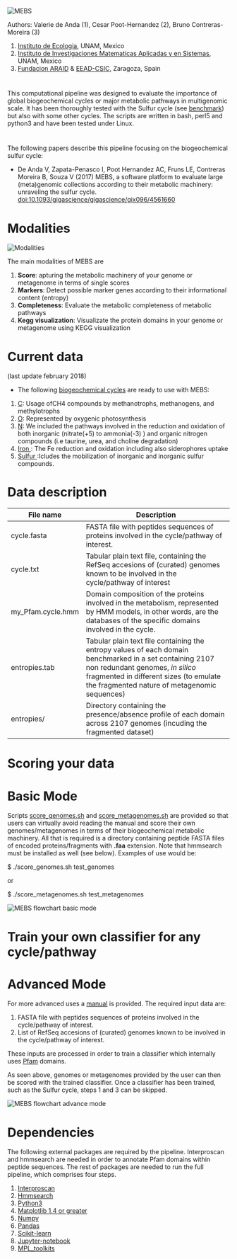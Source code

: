  ![MEBS](./MEBS.png) 


Authors: Valerie de Anda (1), Cesar Poot-Hernandez (2), Bruno Contreras-Moreira (3)

1. [Instituto de Ecologia](http://web.ecologia.unam.mx), UNAM, Mexico
2. [Instituto de Investigaciones Matematicas Aplicadas y en Sistemas](http://www.iimas.unam.mx), UNAM, Mexico
3. [Fundacion ARAID](http://www.araid.es) & [EEAD-CSIC](http://www.eead.csic.es), Zaragoza, Spain

# 

This computational pipeline was designed to evaluate the importance of global biogeochemical cycles 
or major metabolic pathways in multigenomic scale. 
It has been thoroughly tested with the Sulfur cycle (see [benchmark](./scripts/MEBS.figures.ipynb)) 
but also with some other cycles. The scripts are written in bash, perl5 and python3 and have been tested under Linux.

# 

The following papers describe this pipeline focusing on the biogeochemical sulfur cycle:

+ De Anda V, Zapata-Penasco I, Poot Hernandez AC, Fruns LE, Contreras Moreira B, Souza V (2017) MEBS, a software platform to evaluate large (meta)genomic collections according to their metabolic machinery: unraveling the sulfur cycle. [doi:10.1093/gigascience/gigascience/gix096/4561660](https://academic.oup.com/gigascience/advance-article/doi/10.1093/gigascience/gix096/4561660)
<!--[doi:10.1101/191288 ](https://www.biorxiv.org/content/early/2017/09/20/191288)-->

# Modalities 
![Modalities](./Modalities.png)

The main modalities of MEBS are
1. **Score**: apturing the metabolic machinery of your genome or metagenome in terms of single scores
2. **Markers**: Detect possible marker genes according to their informational content (entropy)
3. **Completeness**: Evaluate the metabolic completeness of metabolic pathways 
4. **Kegg visualization**: Visualizate the protein domains in your genome or metagenome using KEGG visualization 


# Current data
(last update february 2018) 

+ The following  [biogeochemical cycles](./biogeochemical_cycles) are ready to use with MEBS: 

1. [C](./biogeochemical_cycles/carbon): Usage ofCH4 compounds  by methanotrophs, methanogens, and methylotrophs 
2. [O](./biogeochemical_cycles/oxygen): Represented by oxygenic photosynthesis
3. [N](./biogeochemical_cycles/nitrogen): We included the pathways involved in the reduction and oxidation of both inorganic (nitrate(+5) to ammonia(-3) ) and organic nitrogen compounds (i.e taurine, urea, and choline degradation)
4. [Iron ](./biogeochemical_cycles/iron): The Fe reduction and oxidation including also  siderophores uptake
5. [Sulfur ](./biogeochemical_cycles/sulfur):Icludes the  mobilization of inorganic and inorganic sulfur compounds. 

# Data description 

| File name         	| Description                                                                                                                                                                                                                               	|
|-------------------	|-------------------------------------------------------------------------------------------------------------------------------------------------------------------------------------------------------------------------------------------	|
| cycle.fasta       	| FASTA file with peptides sequences of proteins involved in the cycle/pathway of interest.                                                                                                                                                 	|
| cycle.txt         	|  Tabular plain text file, containing the RefSeq accesions of (curated) genomes known to be involved in the cycle/pathway of interest                                                                                                      	|
| my_Pfam.cycle.hmm 	| Domain composition of the proteins involved in the metabolism, represented by HMM models, in other words, are the databases of the specific domains involved in the cycle.                                                                	|
| entropies.tab     	| Tabular plain text file containing  the entropy values of each domain benchmarked in a set containing 2107 non redundant genomes, *in silico* fragmented in different sizes (to emulate the fragmented nature of metagenomic sequences)   	|
| entropies/        	| Directory containing the presence/absence profile of each domain across 2107 genomes (incuding the fragmented dataset)                                                                                                                    	|



# Scoring your data  
# Basic Mode 

Scripts [score_genomes.sh](./score_genomes.sh) and [score_metagenomes.sh](./score_metagenomes.sh) are provided
so that users can virtually avoid reading the manual and score their own genomes/metagenomes in terms of their biogeochemical  metabolic machinery. All that is required is a directory containing peptide FASTA files of
encoded proteins/fragments with **.faa** extension.
Note that hmmsearch must be installed as well (see below).
Examples of use would be:

$ ./score_genomes.sh test_genomes

or 

$ ./score_metagenomes.sh test_metagenomes

![MEBS flowchart basic mode ](./MEBS_basic.png)

# Train your own classifier for any cycle/pathway 
# Advanced Mode 

For more advanced uses a [manual](manual.v1.pdf) is provided. The required input data are:

1. FASTA file with peptides sequences of proteins involved in the cycle/pathway of interest.
2. List of RefSeq accesions of (curated) genomes known to be involved in the cycle/pathway of interest.

These inputs are processed in order to train a classifier which internally uses [Pfam](http://pfam.xfam.org) domains.

As seen above, genomes or metagenomes provided by the user can then be scored with the trained classifier.
Once a classifier has been trained, such as the Sulfur cycle, steps 1 and 3 can be skipped. 

![MEBS flowchart advance mode ](./MEBS_advanced.png)

# Dependencies

The following external packages are required by the pipeline.
Interproscan and hmmsearch are needed in order to annotate Pfam domains within peptide sequences. 
The rest of packages are needed to run the full pipeline, which comprises four steps. 

1. [Interproscan](https://www.ebi.ac.uk/interpro/interproscan.htm}{Interproscan)
2. [Hmmsearch](http://hmmer.org)
3. [Python3](https://www.python.org/downloads)
4. [Matplotlib 1.4 or greater](http://matplotlib.org/users/installing.html#most-platforms-scientific-python-distributions) 
5. [Numpy](https://docs.scipy.org/doc/numpy-1.10.0/user/install.html)
6. [Pandas](http://pandas.pydata.org/pandas-docs/stable/install.html)
7. [Scikit-learn](http://scikit-learn.org/stable/install.html)
8. [Jupyter-notebook](http://jupyter.org}{Jupyter-notebook)
9. [MPL_toolkits](http://matplotlib.org/1.4.3/mpl_toolkits/index.html)
